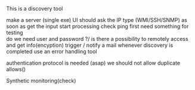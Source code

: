 This is a discovery tool

make a server (single exe)
UI should ask the IP type (WMI/SSH/SNMP)
as soon as get the input start processing
check ping first
need something for testing  
do we need user and password ?/ is there a possibility to remotely access and get info(encyption)
trigger / notify a mail whenever discovery is completed 
use an error handling tool


authentication protocol is needed (asap)
we should not allow duplicate allows()


Synthetic monitoring(check)